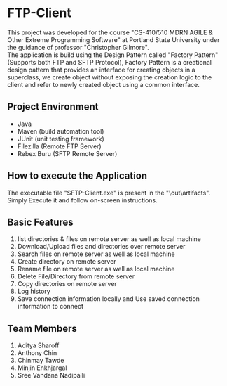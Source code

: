 

# FTP-Client

This project was developed for the course "CS-410/510 MDRN AGILE & Other Extreme Programming Software" at Portland State University under the guidance of professor "Christopher Gilmore".  
The application is build using the Design Pattern called "Factory Pattern" (Supports both FTP and SFTP Protocol), Factory Pattern is a creational design pattern that provides an interface for creating objects in a superclass, we create object without exposing the creation logic to the client and refer to newly created object using a common interface.

## Project Environment 
* Java
* Maven (build automation tool)
* JUnit (unit testing framework)
* Filezilla (Remote FTP Server)
* Rebex Buru (SFTP Remote Server)

## How to execute the Application
The executable file "SFTP-Client.exe" is present in the "\out\artifacts". Simply Execute it and follow on-screen instructions.

## Basic Features

  1. list directories & files on remote server as well as local machine
  2. Download/Upload files and directories over remote server
  3. Search files on remote server as well as local machine
  4. Create directory on remote server
  5. Rename file on remote server as well as local machine
  6. Delete File/Directory from remote server
  7. Copy directories on remote server
  8. Log history
  9. Save connection information locally and Use saved connection information to connect

## Team Members
  
  1. Aditya Sharoff
  2. Anthony Chin
  3. Chinmay Tawde
  4. Minjin Enkhjargal
  5. Sree Vandana Nadipalli

